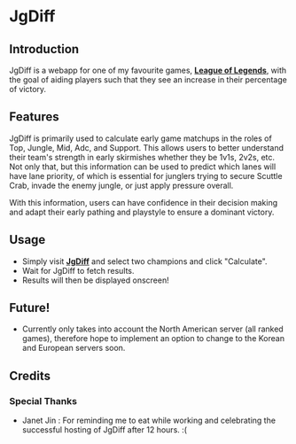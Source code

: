 # JgDiff

## Introduction ##
JgDiff is a webapp for one of my favourite games, 
[**League of Legends**](https://na.leagueoflegends.com/en-us/), with the goal of
aiding players such that they see an increase in their percentage of victory.

## Features ##
JgDiff is primarily used to calculate early game matchups in the roles of Top, Jungle,
Mid, Adc, and Support. This allows users to better understand their team's strength in
early skirmishes whether they be 1v1s, 2v2s, etc. Not only that, but this information
can be used to predict which lanes will have lane priority, of which is essential for
junglers trying to secure Scuttle Crab, invade the enemy jungle, or just apply
pressure overall.

With this information, users can have confidence in their decision making and adapt
their early pathing and playstyle to ensure a dominant victory.

## Usage ##
* Simply visit [**JgDiff**](http://branduong.pythonanywhere.com/champselect/) and select two champions and click "Calculate".
* Wait for JgDiff to fetch results.
* Results will then be displayed onscreen!

## Future! ##
* Currently only takes into account the North American server (all ranked games), therefore hope to implement an option to change to the 
Korean and European servers soon.

## Credits ##
### Special Thanks ###
  * Janet Jin : For reminding me to eat while working and celebrating the successful hosting of JgDiff after 12 hours. :(